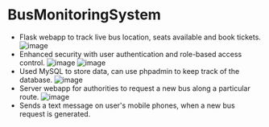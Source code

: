 # BusMonitoringSystem

- Flask webapp to track live bus location, seats available and book tickets.
  ![image](https://github.com/canvassenshi/BusMonitoringSystem/assets/68025703/ffa99ae5-4ef6-42b0-bbc2-b3bc2081d318)
- Enhanced security with user authentication and role-based access control.
  ![image](https://github.com/canvassenshi/BusMonitoringSystem/assets/68025703/df766412-6a1b-4c66-8cd5-be4429bf2e8f)
  ![image](https://github.com/canvassenshi/BusMonitoringSystem/assets/68025703/4f8c7662-f47c-4cc7-8bed-f87009519c17)
- Used MySQL to store data, can use phpadmin to keep track of the database.
  ![image](https://github.com/canvassenshi/BusMonitoringSystem/assets/68025703/b5753c6c-c037-47cf-b84d-0d7e2f0e7751)
- Server webapp for authorities to request a new bus along a particular route.
  ![image](https://github.com/canvassenshi/BusMonitoringSystem/assets/68025703/9e9303b7-e69e-4274-8664-eab467d6382a)
- Sends a text message on user's mobile phones, when a new bus request is generated.

